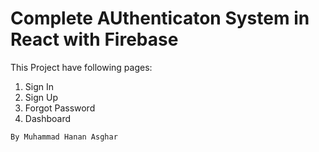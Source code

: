 # Complete AUthenticaton System in React with Firebase


This Project have following pages:
1. Sign In
2. Sign Up
3. Forgot Password
4. Dashboard


```By Muhammad Hanan Asghar```
